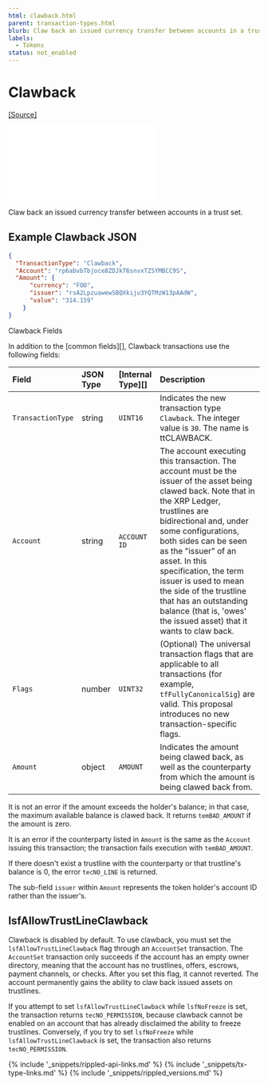 ```yaml
---
html: clawback.html
parent: transaction-types.html
blurb: Claw back an issued currency transfer between accounts in a trust set.
labels:
  - Tokens
status: not_enabled
---
```

# Clawback

[[Source]](https://github.com/XRPLF/rippled/blob/master/src/ripple/app/tx/impl/Clawback.cpp "Source")

<embed src="/snippets/_clawback-disclaimer.md" />

Claw back an issued currency transfer between accounts in a trust set.

## Example Clawback JSON

```json
{
  "TransactionType": "Clawback",
  "Account": "rp6abvbTbjoce8ZDJkT6snvxTZSYMBCC9S",
  "Amount": {
      "currency": "FOO",
      "issuer": "rsA2LpzuawewSBQXkiju3YQTMzW13pAAdW",
      "value": "314.159"
    }
}
```
<!-- Omitting for post on opensource.ripple.com

[Clawback example transaction. >](websocket-api-tool.html?server=wss%3A%2F%2Fs.devnet.rippletest.net%2F&tx=%7B%22id%22%3A%22example_Clawback%22%2C%22command%22%3A%22Clawback%22%2C%22Account%22%3A%22rp6abvbTbjoce8ZDJkT6snvxTZSYMBCC9S%22%2C%22Amount%22%3A%7B%22currency%22%3A%22FOO%22%2C%22issuer%22%3A%22rsA2LpzuawewSBQXkiju3YQTMzW13pAAdW%22%2C%22value%22%3A%22314.159%22%7D%7D)
-->
Clawback Fields

In addition to the [common fields][], Clawback transactions use the following fields:


| Field              | JSON Type | [Internal Type][] | Description       |
|:-------------------|:----------|:------------------|:------------------|
| `TransactionType`  | string    | `UINT16`          | Indicates the new transaction type `Clawback`. The integer value is `30`. The name is ttCLAWBACK. |
| `Account`          | string    | `ACCOUNT ID`      | The account executing this transaction. The account must be the issuer of the asset being clawed back. Note that in the XRP Ledger, trustlines are bidirectional and, under some configurations, both sides can be seen as the "issuer" of an asset. In this specification, the term issuer is used to mean the side of the trustline that has an outstanding balance (that is, 'owes' the issued asset) that it wants to claw back.|
| `Flags`            | number    | `UINT32`          | (Optional) The universal transaction flags that are applicable to all transactions (for example, `tfFullyCanonicalSig`) are valid. This proposal introduces no new transaction-specific flags. |
| `Amount`           | object     | `AMOUNT`          | Indicates the amount being clawed back, as well as the counterparty from which the amount is being clawed back from. |

It is not an error if the amount exceeds the holder's balance; in that case, the maximum available balance is clawed back. It returns `temBAD_AMOUNT` if the amount is zero.

It is an error if the counterparty listed in `Amount` is the same as the `Account` issuing this transaction; the transaction fails execution with `temBAD_AMOUNT`.

If there doesn't exist a trustline with the counterparty or that trustline's balance is 0, the error `tecNO_LINE` is returned.

The sub-field `issuer` within `Amount` represents the token holder's account ID rather than the issuer's.

## lsfAllowTrustLineClawback

Clawback is disabled by default. To use clawback, you must set the `lsfAllowTrustLineClawback` flag through an `AccountSet` transaction. The `AccountSet` transaction only succeeds if the account has an empty owner directory, meaning that the account has no trustlines, offers, escrows, payment channels, or checks. After you set this flag, it cannot reverted. The account permanently gains the ability to claw back issued assets on trustlines.

If you attempt to set `lsfAllowTrustLineClawback` while `lsfNoFreeze` is set, the transaction returns `tecNO_PERMISSION`, because clawback cannot be enabled on an account that has already disclaimed the ability to freeze trustlines. 
Conversely, if you try to set `lsfNoFreeze` while `lsfAllowTrustLineClawback` is set, the transaction also returns `tecNO_PERMISSION`.


<!--{# common link defs #}-->
{% include '_snippets/rippled-api-links.md' %}
{% include '_snippets/tx-type-links.md' %}
{% include '_snippets/rippled_versions.md' %}
